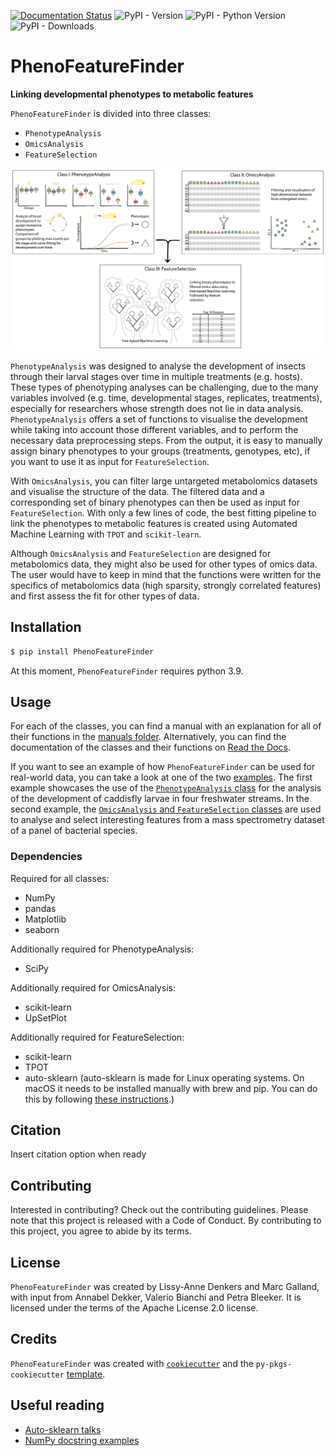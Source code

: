 [![Documentation Status](https://readthedocs.org/projects/phenofeaturefinder/badge/?version=latest)](https://phenofeaturefinder.readthedocs.io/en/latest/?badge=latest)
![PyPI - Version](https://img.shields.io/pypi/v/PhenoFeatureFinder)
![PyPI - Python Version](https://img.shields.io/pypi/pyversions/PhenoFeatureFinder)
![PyPI - Downloads](https://img.shields.io/pypi/dm/PhenoFeatureFinder)



# PhenoFeatureFinder

**Linking developmental phenotypes to metabolic features**

`PhenoFeatureFinder` is divided into three classes:
* `PhenotypeAnalysis`
* `OmicsAnalysis`
* `FeatureSelection`

![Overview of the package](documentation/paper/package_figure.png)

`PhenotypeAnalysis` was designed to analyse the development of insects through their larval stages over time in multiple treatments (e.g. hosts). These types of phenotyping analyses can be challenging, due to the many variables involved (e.g. time, developmental stages, replicates, treatments), especially for researchers whose strength does not lie in data analysis. `PhenotypeAnalysis` offers a set of functions to visualise the development while taking into account those different variables, and to perform the necessary data preprocessing steps. From the output, it is easy to manually assign binary phenotypes to your groups (treatments, genotypes, etc), if you want to use it as input for `FeatureSelection`. 

With `OmicsAnalysis`, you can filter large untargeted metabolomics datasets and visualise the structure of the data. The filtered data and a corresponding set of binary phenotypes can then be used as input for `FeatureSelection`. With only a few lines of code, the best fitting pipeline to link the phenotypes to metabolic features is created using Automated Machine Learning with `TPOT` and `scikit-learn`.

Although `OmicsAnalysis` and `FeatureSelection` are designed for metabolomics data, they might also be used for other types of omics data. The user would have to keep in mind that the functions were written for the specifics of metabolomics data (high sparsity, strongly correlated features) and first assess the fit for other types of data. 

## Installation

```bash
$ pip install PhenoFeatureFinder
```

At this moment, `PhenoFeatureFinder` requires python 3.9.

## Usage

For each of the classes, you can find a manual with an explanation for all of their functions in the [manuals folder](documentation/manuals/). Alternatively, you can find the documentation of the classes and their functions on [Read the Docs](https://phenofeaturefinder.readthedocs.io).

If you want to see an example of how `PhenoFeatureFinder` can be used for real-world data, you can take a look at one of the two [examples](documentation/examples/). The first example showcases the use of the [`PhenotypeAnalysis` class](documentation/examples/caddisfly/) for the analysis of the development of caddisfly larvae in four freshwater streams. In the second example, the [`OmicsAnalysis` and `FeatureSelection` classes](documentation/examples/MicroMass/) are used to analyse and select interesting features from a mass spectrometry dataset of a panel of bacterial species.

### Dependencies

Required for all classes:
- NumPy
- pandas
- Matplotlib
- seaborn

Additionally required for PhenotypeAnalysis:
- SciPy

Additionally required for OmicsAnalysis:
- scikit-learn
- UpSetPlot

Additionally required for FeatureSelection:
- scikit-learn
- TPOT
- auto-sklearn (auto-sklearn is made for Linux operating systems. On macOS it needs to be installed manually with brew and pip. You can do this by following [these instructions](https://gist.github.com/simonprovost/051952533680026b67fa58c3552b8a7b).)

## Citation

Insert citation option when ready

## Contributing

Interested in contributing? Check out the contributing guidelines. Please note that this project is released with a Code of Conduct. By contributing to this project, you agree to abide by its terms.

## License

`PhenoFeatureFinder` was created by Lissy-Anne Denkers and Marc Galland, with input from Annabel Dekker, Valerio Bianchi and Petra Bleeker. It is licensed under the terms of the Apache License 2.0 license.

## Credits

`PhenoFeatureFinder` was created with [`cookiecutter`](https://cookiecutter.readthedocs.io/en/latest/) and the `py-pkgs-cookiecutter` [template](https://github.com/py-pkgs/py-pkgs-cookiecutter).

## Useful reading

- [Auto-sklearn talks](https://github.com/automl/auto-sklearn-talks)
- [NumPy docstring examples](https://sphinxcontrib-napoleon.readthedocs.io/en/latest/example_numpy.html#example-numpy)
